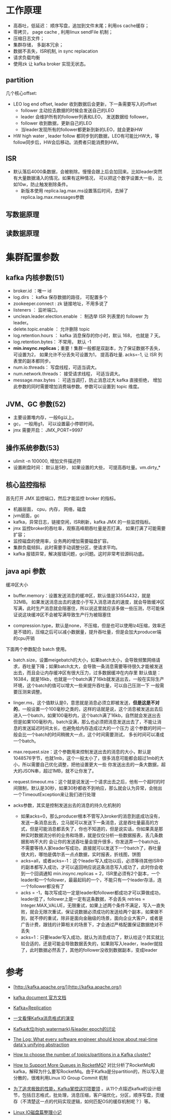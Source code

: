 # 工作原理

- 高吞吐，低延迟： 顺序写盘，追加到文件末尾；利用os cache缓存；
- 零拷贝， page cache , 利用linux sendFile 机制；
- 压缩日志文件；
- 集群存储， 多副本冗余；
- 数据不丢失，ISR机制, in sync replacation
- 请求负载均衡  
- 使用zk 让 kafka broker 实现无状态。

## partition

几个核心offset:
- LEO log end offset, leader 收到数据后会更新，下一条需要写入的offset
  - follower 主动拉去数据的时候会发送自己的LEO
  - leader 会维护所有的follower列表和LEO， 发送数据给 follower。
  - follower 收到数据，更新自己的LEO
  - 当leader发现所有的follower都更新到新的LEO，就会更新HW
- HW  high water , leader follow 都同步到的数据，LEO有可能比HW大，等follow同步后，HW会后移动。消费者只能消费到HW。

## ISR
- 默认落后4000条数据，会被剔除。慢慢会跟上后会加回来。比如leader突然有大量数据涌入的情况。如果有这种情况， 可以把这个数字设置大一些， 比如10w，防止触发剔除条件。
  - 新版本使用 replica.lag.max.ms设置落后时间，去掉了 replica.lag.max.messages参数

## 写数据原理

## 读数据原理

# 集群配置参数
## kafka 内核参数(51)
- broker.id ：唯一 id
- log.dirs ： kafka 保存数据的路径， 可配置多个
- zookeeper.connect : zk 链接地址，不用多说了
- listeners ： 监听端口。
- unclean.leader.election.enable ： 制选举 ISR 列表里的 follower 为 leader。
- delete.topic.enable ： 允许删除 topic
- log.retention.hours ： kafka 消息保存的你小时，默认 168， 也就是 7 天。
- log.retention.bytes： 不常用， 默认 -1
- **min.insync.replicas**；重要！集群一般都是双副本，为了保证数据不丢失，可设置为2， 如果允许不分丢失可设置为1， 提高吞吐量. acks=-1, 让 ISR 列表里的副本都同步。
- num.io.threads： 写盘线程，可适当调大。
- num.network.threads： 接受请求线程， 可适当调大。
- message.max.bytes ： 可适当调打，防止消息过大 kafka 直接拒绝， 增加此参数的同时需要增加消费端参数。参数可以设置到 topic 维度。

## JVM、GC 参数(52)
- 主要设置堆内存，一般6g以上。
- gc， 一般用g1， 可以设置最小停顿时间。
- jmx 需要开启： JMX_PORT=9997
## 操作系统参数(53)
- ulimit -n 100000, 增加文件描述符
- 设置刷盘时间： 默认是5秒， 如果设置的大些， 可提高吞吐量。vm.dirty_*

## 核心监控指标
首先打开 JMX 监控端口，然后才能监控 broker 的指标。
- 机器层面， cpu，内存， 网络，磁盘
- jvm层面，gc
- kafka，异常日志，链接空闲，ISR刷新，kafka JMX 的一些监控指标。
- jmx 监控broker的吞吐率，观察高峰期吞吐量是否打满， 如果打满了可能需要扩容；
- 监控磁盘的使用率，业务两的增加需要磁盘扩容。
- 集群负载倾斜，此时需要手动调整分区，使请求平均。
- kafka 报错异常，解决报错问题，gc问题。这时非常考验源码功底。

## java api 参数
缓冲区大小 
- buffer.memory：设置发送消息的缓冲区，默认值是33554432，就是32MB。 
如果发送消息出去的速度小于写入消息进去的速度，就会导致缓冲区写满，此时生产消息就会阻塞住，所以说这里就应该多做一些压测，尽可能保证说这块缓冲区不会被写满导致生产行为被阻塞住

- compression.type，默认是none，不压缩，但是也可以使用lz4压缩，效率还是不错的，压缩之后可以减小数据量，提升吞吐量，但是会加大producer端的cpu开销

下面两个参数配合 batch 使用。
- batch.size，设置meigebatch的大小，如果batch太小，会导致频繁网络请求，吞吐量下降；如果batch太大，会导致一条消息需要等待很久才能被发送出去，而且会让内存缓冲区有很大压力，过多数据缓冲在内存里
默认值是：16384，就是16kb，也就是一个batch满了16kb就发送出去，一般在实际生产环境，这个batch的值可以增大一些来提升吞吐量，可以自己压测一下
一般需要压测来调整。

- linger.ms，这个值默认是0，意思就是消息必须立即被发送，**但是这是不对的**，一般设置一个100毫秒之类的，这样的话就是说，这个消息被发送出去后进入一个batch，如果100毫秒内，这个batch满了16kb，自然就会发送出去
但是如果100毫秒内，batch没满，那么也必须把消息发送出去了，不能让消息的发送延迟时间太长，也避免给内存造成过大的一个压力
这个参数的时间一般会比一个batch的时间稍微大一点，这个时间需要测试， 多长时间可以凑成一个batch。

- max.request.size：这个参数用来控制发送出去的消息的大小，默认是1048576字节，也就1mb，这个一般太小了，很多消息可能都会超过1mb的大小，所以需要自己优化调整，把他设置更大一些
你发送出去的一条大数据，超大的JSON串，超过1MB，就不让你发了。

- request.timeout.ms：这个就是说发送一个请求出去之后，他有一个超时的时间限制，默认是30秒，如果30秒都收不到响应，那么就会认为异常，会抛出一个TimeoutException来让我们进行处理

- acks参数，其实是控制发送出去的消息的持久化机制的
  - 如果acks=0，那么producer根本不管写入broker的消息到底成功没有，发送一条消息出去，立马就可以发送下一条消息，这是吞吐量最高的方式，但是可能消息都丢失了，你也不知道的，但是说实话，你如果真是那种实时数据流分析的业务和场景，就是仅仅分析一些数据报表，丢几条数据影响不大的
    会让你的发送吞吐量会提升很多，你发送弄一个batch出，不需要等待人家leader写成功，直接就可以发送下一个batch了，吞吐量很大的，哪怕是偶尔丢一点点数据，实时报表，折线图，饼图
  - acks=all，或者acks=-1：这个leader写入成功以后，必须等待其他ISR中的副本都写入成功，才可以返回响应说这条消息写入成功了，此时你会收到一个回调通知
    min.insync.replicas = 2，ISR里必须有2个副本，一个leader和一个follower，最最起码的一个，不能只有一个leader存活，连一个follower都没有了
  - acks = -1，每次写成功一定是leader和follower都成功才可以算做成功，leader挂了，follower上是一定有这条数据，不会丢失
    retries = Integer.MAX_VALUE，无限重试，如果上述两个条件不满足，写入一直失败，就会无限次重试，保证说数据必须成功的发送给两个副本，如果做不到，就不停的重试，除非是面向金融级的场景，面向企业大客户，或者是广告计费，跟钱的计算相关的场景下，才会通过严格配置保证数据绝对不丢失
  - acks=1：只要leader写入成功，就认为消息成功了，默认给这个其实就比较合适的，还是可能会导致数据丢失的，如果刚写入leader，leader就挂了，此时数据必然丢了，其他的follower没收到数据副本，变成leader

# 参考
- [http://kafka.apache.org/](http://kafka.apache.org/)
- [kafka document 官方文档](http://kafka.apache.org/22/documentation.html)

- [Kafka+Replication](https://cwiki.apache.org/confluence/display/KAFKA/Kafka+Replication)
- [一文看懂Kafka消息格式的演变](https://blog.csdn.net/u013256816/article/details/80300225)
- [Kafka水位(high watermark)与leader epoch的讨论](https://www.cnblogs.com/huxi2b/p/7453543.html)
- [The Log: What every software engineer should know about real-time data's unifying abstraction](https://engineering.linkedin.com/distributed-systems/log-what-every-software-engineer-should-know-about-real-time-datas-unifying)
- [How to choose the number of topics/partitions in a Kafka cluster?](https://www.confluent.io/blog/how-choose-number-topics-partitions-kafka-cluster)

- [How to Support More Queues in RocketMQ?](http://rocketmq.apache.org/rocketmq/how-to-support-more-queues-in-rocketmq/) 对比分析了RocketMq和kafka，解释为什么要写RocketMq。由于Kafka是分partition的，所以写入是分散的，很难利用Linux IO Group Commit 机制

- [为了追求极致的性能，Kafka掌控这11项要领](https://blog.csdn.net/u013256816/article/details/93772377) 。从11个点描述kafka的设计细节，包括日志格式，批处理，消息压缩，客户端优化，分区，顺序写盘，页缓存（不清楚这一点的代码实现逻辑，如何匹配OS的缓存机制呢？）等。
- [Linux IO磁盘篇整理小记](https://blog.csdn.net/u013256816/article/details/78945085) 
